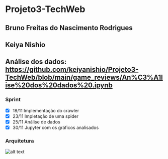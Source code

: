 # Projeto3-TechWeb
## Bruno Freitas do Nascimento Rodrigues
## Keiya Nishio
## Análise dos dados: https://github.com/keiyanishio/Projeto3-TechWeb/blob/main/game_reviews/An%C3%A1lise%20dos%20dados%20.ipynb
### Sprint
- [x] 18/11 Implementação do crawler
- [x] 23/11 Impletação de uma spider 
- [x] 25/11 Análise de dados
- [x] 30/11 Jupyter com os gráficos analisados 

### Arquitetura
![alt text](https://raw.githubusercontent.com/keiyanishio/Projeto3-TechWeb/main/imagens/Arquitetura.png)
